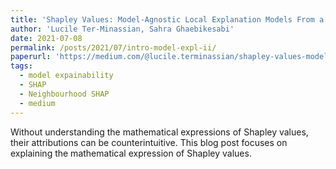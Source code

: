 ```yaml
---
title: 'Shapley Values: Model-Agnostic Local Explanation Models From a Statistical Viewpoint II'
author: 'Lucile Ter-Minassian, Sahra Ghaebikesabi'
date: 2021-07-08
permalink: /posts/2021/07/intro-model-expl-ii/
paperurl: 'https://medium.com/@lucile.terminassian/shapley-values-model-agnostic-local-explanation-models-from-a-statistical-viewpoint-ii-4c279fb57974'
tags:
  - model expainability
  - SHAP
  - Neighbourhood SHAP
  - medium
---
```


Without understanding the mathematical expressions of Shapley values, their attributions can be counterintuitive. This blog post focuses on explaining the mathematical expression of Shapley values.
